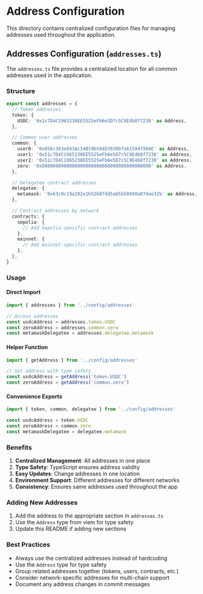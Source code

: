 # Address Configuration

This directory contains centralized configuration files for managing addresses used throughout the application.

## Addresses Configuration (`addresses.ts`)

The `addresses.ts` file provides a centralized location for all common addresses used in the application.

### Structure

```typescript
export const addresses = {
  // Token addresses
  token: {
    USDC: '0x1c7D4C1965230EE5525eFb6e5D7c5C9E4b8f7238' as Address,
  },

  // Common user addresses
  common: {
    user0: '0x856c363e043Ac34B19D584D3930bfa615947994E' as Address,
    user1: '0x51c7D4C1965230EE5525eFb6e5D7c5C9E4b8f7238' as Address,
    user2: '0x51c7D4C1965230EE5525eFb6e5D7c5C9E4b8f7238' as Address,
    zero: '0x0000000000000000000000000000000000000000' as Address,
  },

  // Delegatee contract addresses
  delegatee: {
    metamask: '0x63c0c19a282a1b52b07dd5a65b58948a07dae32b' as Address,
  },

  // Contract addresses by network
  contracts: {
    sepolia: {
      // Add Sepolia-specific contract addresses
    },
    mainnet: {
      // Add mainnet-specific contract addresses
    },
  },
}
```

### Usage

#### Direct Import
```typescript
import { addresses } from '../config/addresses'

// Access addresses
const usdcAddress = addresses.token.USDC
const zeroAddress = addresses.common.zero
const metamaskDelegatee = addresses.delegatee.metamask
```

#### Helper Function
```typescript
import { getAddress } from '../config/addresses'

// Get address with type safety
const usdcAddress = getAddress('token.USDC')
const zeroAddress = getAddress('common.zero')
```

#### Convenience Exports
```typescript
import { token, common, delegatee } from '../config/addresses'

const usdcAddress = token.USDC
const zeroAddress = common.zero
const metamaskDelegatee = delegatee.metamask
```

### Benefits

1. **Centralized Management**: All addresses in one place
2. **Type Safety**: TypeScript ensures address validity
3. **Easy Updates**: Change addresses in one location
4. **Environment Support**: Different addresses for different networks
5. **Consistency**: Ensures same addresses used throughout the app

### Adding New Addresses

1. Add the address to the appropriate section in `addresses.ts`
2. Use the `Address` type from viem for type safety
3. Update this README if adding new sections

### Best Practices

- Always use the centralized addresses instead of hardcoding
- Use the `Address` type for type safety
- Group related addresses together (tokens, users, contracts, etc.)
- Consider network-specific addresses for multi-chain support
- Document any address changes in commit messages
